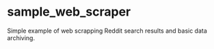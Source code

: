 # sample_web_scraper
Simple example of web scrapping Reddit search results and basic data archiving.
